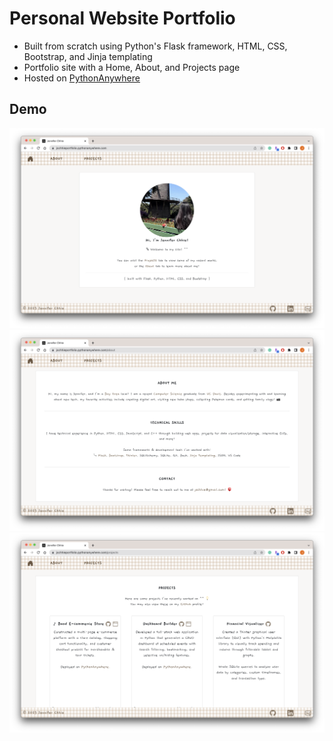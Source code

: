 # Personal Website Portfolio

* Built from scratch using Python's Flask framework, HTML, CSS, Bootstrap, and Jinja templating
* Portfolio site with a Home, About, and Projects page
* Hosted on [PythonAnywhere](https://jschhieportfolio.pythonanywhere.com/) 

## Demo
<img src="https://github.com/jschhie/portfolio/blob/main/demo/home.png" alt="Personal website portfolio Home Page">

<img src="https://github.com/jschhie/portfolio/blob/main/demo/about.png" alt="About Page">

<img src="https://github.com/jschhie/portfolio/blob/main/demo/projects.png" alt="Projects Page, with project descriptions and links">
